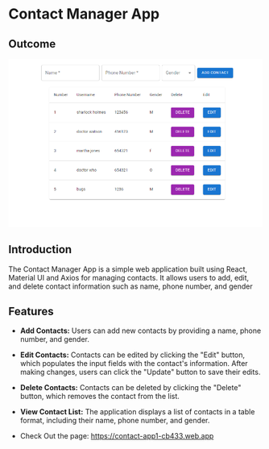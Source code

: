 # Contact Manager App

## Outcome 
![Overview](./src/images/overview.png)

## Introduction

The Contact Manager App is a simple web application built using React, Material UI and Axios for managing contacts. It allows users to add, edit, and delete contact information such as name, phone number, and gender

## Features

- **Add Contacts:** Users can add new contacts by providing a name, phone number, and gender.

- **Edit Contacts:** Contacts can be edited by clicking the "Edit" button, which populates the input fields with the contact's information. After making changes, users can click the "Update" button to save their edits.

- **Delete Contacts:** Contacts can be deleted by clicking the "Delete" button, which removes the contact from the list.

- **View Contact List:** The application displays a list of contacts in a table format, including their name, phone number, and gender.

- Check Out the page: https://contact-app1-cb433.web.app